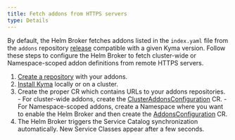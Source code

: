 ```yaml
---
title: Fetch addons from HTTPS servers
type: Details
---
```


By default, the Helm Broker fetches addons listed in the `index.yaml` file from the `addons` repository [release](https://github.com/kyma-project/bundles/releases) compatible with a given Kyma version. Follow these steps to configure the Helm Broker to fetch cluster-wide or Namespace-scoped addon definitions from remote HTTPS servers.

  1. [Create a repository](#details-create-addons-repository) with your addons.
  2. [Install Kyma](/root/kyma/#installation-installation) locally or on a cluster.
  3. Create the proper CR which contains URLs to your addons repositories.
    - For cluster-wide addons, create the [ClusterAddonsConfiguration](#custom-resource-clusteraddonsconfiguration) CR.
    - For Namespace-scoped addons, create a Namespace where you want to enable the Helm Broker and then create the [AddonsConfiguration](#custom-resource-addonsconfiguration) CR.
  4. The Helm Broker triggers the Service Catalog synchronization automatically. New Service Classes appear after a few seconds.
